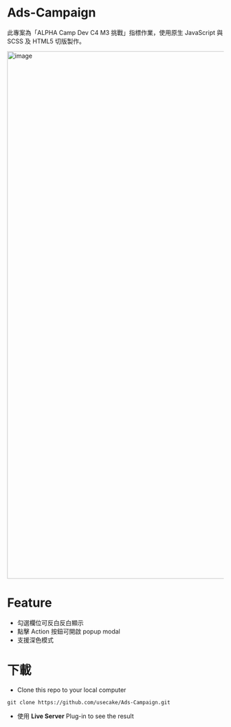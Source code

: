 # Ads-Campaign
此專案為「ALPHA Camp Dev C4 M3 挑戰」指標作業，使用原生 JavaScript 與 SCSS 及 HTML5 切版製作。

<img width="1227" alt="image" src="https://github.com/user-attachments/assets/9d19a9c7-fa20-47f9-97f1-3fe844665fb7">

# Feature
- 勾選欄位可反白反白顯示
- 點擊 Action 按鈕可開啟 popup modal
- 支援深色模式

# 下載
- Clone this repo to your local computer
```
git clone https://github.com/usecake/Ads-Campaign.git
```
- 使用 **Live Server** Plug-in to see the result
